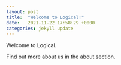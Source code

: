 ```yaml
---
layout: post
title:  "Welcome to Logical!"
date:   2021-11-22 17:58:29 +0000
categories: jekyll update
---
```

Welcome to Logical. 

Find out more about us in the about section.

